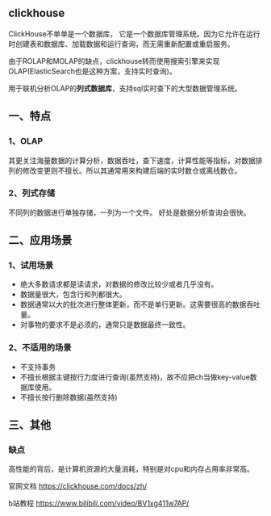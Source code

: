 ## clickhouse

ClickHouse不单单是一个数据库， 它是一个数据库管理系统。因为它允许在运行时创建表和数据库、加载数据和运行查询，而无需重新配置或重启服务。

由于ROLAP和MOLAP的缺点，clickhouse转而使用搜索引擎来实现OLAP(ElasticSearch也是这种方案，支持实时查询)。

用于联机分析OLAP的**列式数据库**，支持sql实时查下的大型数据管理系统。

## 一、特点

### 1、OLAP

其更关注海量数据的计算分析，数据吞吐，查下速度，计算性能等指标，对数据排列的修改变更则不擅长。所以其通常用来构建后端的实时数仓或离线数仓。

### 2、列式存储

不同列的数据进行单独存储，一列为一个文件。 好处是数据分析查询会很快。

## 二、应用场景

### 1、试用场景

- 绝大多数请求都是读请求，对数据的修改比较少或者几乎没有。
- 数据量很大，包含行和列都很大。
- 数据通常以大的批次进行整体更新，而不是单行更新。这需要很高的数据吞吐量。
- 对事物的要求不是必须的，通常只是数据最终一致性。

### 2、不适用的场景

- 不支持事务
- 不擅长根据主键按行力度进行查询(虽然支持)，故不应把ch当做key-value数据库使用。
- 不擅长按行删除数据(虽然支持) 

## 三、其他

### 缺点

高性能的背后，是计算机资源的大量消耗，特别是对cpu和内存占用率非常高。





官网文档 https://clickhouse.com/docs/zh/

b站教程 https://www.bilibili.com/video/BV1xg411w7AP/
